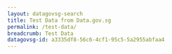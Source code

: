 ```yaml
---
layout: datagovsg-search
title: Test Data from Data.gov.sg
permalink: /test-data/
breadcrumb: Test Data
datagovsg-id: a3335df8-56c6-4cf1-95c5-5a2955abfaa4
---
```

